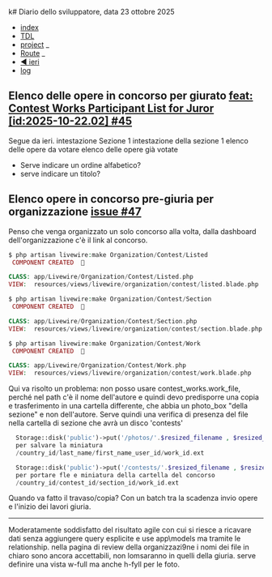 k# Diario dello sviluppatore, data 23 ottobre 2025

* [index](../index.md)
* [TDL](../TDL.md)
* [project](https://github.com/users/mrai64/projects/1)
_
* [Route](/routes/web.php)
_
* [◀️ ieri](./2025-10-22_IT.md)
* [log](/storage/logs/laravel.log)

## Elenco delle opere in concorso per giurato [feat: Contest Works Participant List for Juror \[id:2025-10-22.02\] #45](https://github.com/mrai64/yapcp/issues/45)

Segue da ieri.
intestazione
Sezione 1
intestazione della sezione 1
elenco delle opere da votare
elenco delle opere già votate

* Serve indicare un ordine alfabetico?
* serve indicare un titolo?

## Elenco opere in concorso pre-giuria per organizzazione [issue #47](https://github.com/mrai64/yapcp/issues/47)

Penso che venga organizzato un solo concorso alla volta, dalla dashboard
dell'organizzazione c'è il link al concorso.

```php
$ php artisan livewire:make Organization/Contest/Listed
 COMPONENT CREATED  🤙

CLASS: app/Livewire/Organization/Contest/Listed.php
VIEW:  resources/views/livewire/organization/contest/listed.blade.php
```

```php
$ php artisan livewire:make Organization/Contest/Section
 COMPONENT CREATED  🤙

CLASS: app/Livewire/Organization/Contest/Section.php
VIEW:  resources/views/livewire/organization/contest/section.blade.php
```

```php
$ php artisan livewire:make Organization/Contest/Work
 COMPONENT CREATED  🤙

CLASS: app/Livewire/Organization/Contest/Work.php
VIEW:  resources/views/livewire/organization/contest/work.blade.php
```

Qui va risolto un problema: non posso usare contest_works.work_file,
perché nel path c'è il nome dell'autore e quindi devo predisporre una copia
e trasferimento in una cartella differente, che abbia un photo_box
"della sezione" e non dell'autore. Serve quindi una verifica di presenza
del file nella cartella di sezione che avrà un disco 'contests'

```php
  Storage::disk('public')->put('/photos/'.$resized_filename , $resized_encoded, 'public');
  per salvare la miniatura
  /country_id/last_name/first_name_user_id/work_id.ext

  Storage::disk('public')->put('/contests/'.$resized_filename , $resized_encoded, 'public');
  per portare fle e miniatura della cartella del concorso
  /country_id/contest_id/section_id/work_id.ext

```

Quando va fatto il travaso/copia? Con un batch tra la scadenza invio opere
e l'inizio dei lavori giuria.

----
 
Moderatamente soddisfatto del risultato agile
con cui si riesce a ricavare dati senza aggiungere
query esplicite e use app\models ma tramite le relationship.
 nella pagina di review della organizzazi9ne i nomi dei file
in chiaro sono ancora accettabili, non lomsaranno in
quelli della giuria. serve definire una vista w-full 
ma anche h-fyll per le foto.